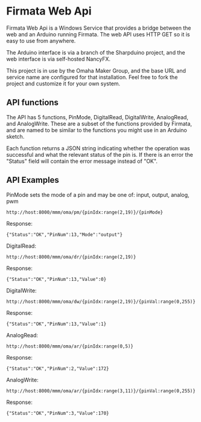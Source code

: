﻿Firmata Web Api
==============
Firmata Web Api is a Windows Service that provides a bridge between the web and an 
Arduino running Firmata. The web API uses HTTP GET so it is easy to use from anywhere.

The Arduino interface is via a branch of the Sharpduino project, and the web interface
is via self-hosted NancyFX.

This project is in use by the Omaha Maker Group, and the base URL and service name
are configured for that installation. Feel free to fork the project and customize it
for your own system.

API functions
--------------
The API has 5 functions, PinMode, DigitalRead, DigitalWrite, AnalogRead, and AnalogWrite.
These are a subset of the functions provided by Firmata, and are named to be similar to 
the functions you might use in an Arduino sketch.

Each function returns a JSON string indicating whether the operation was successful
and what the relevant status of the pin is. If there is an error the "Status" field
will contain the error message instead of "OK".

API Examples
--------------
PinMode sets the mode of a pin and may be one of: input, output, analog, pwm

    http://host:8000/mmm/oma/pm/{pinIdx:range(2,19)}/{pinMode}

Response: 

    {"Status":"OK","PinNum":13,"Mode":"output"}

DigitalRead:

    http://host:8000/mmm/oma/dr/{pinIdx:range(2,19)}

Response: 

    {"Status":"OK","PinNum":13,"Value":0}

DigitalWrite: 

    http://host:8000/mmm/oma/dw/{pinIdx:range(2,19)}/{pinVal:range(0,255)}

Response: 

    {"Status":"OK","PinNum":13,"Value":1}

AnalogRead:

    http://host:8000/mmm/oma/ar/{pinIdx:range(0,5)}

Response: 

    {"Status":"OK","PinNum":2,"Value":172}


AnalogWrite: 

    http://host:8000/mmm/oma/ar/{pinIdx:range(3,11)}/{pinVal:range(0,255)}

Response: 

    {"Status":"OK","PinNum":3,"Value":170}